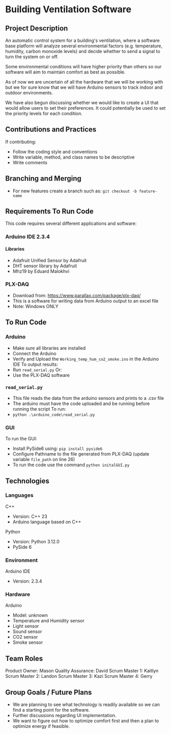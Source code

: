 


# Building Ventilation Software

## Project Description 
An automatic control system for a building's ventilation, where a software base platform will analyze several environmental factors (e.g. temperature, humidity, carbon monoxide levels) and decide whether to send a signal to turn the system on or off.

Some environmental conditions will have higher priority than others so our software will aim to maintain comfort as best as possible.

As of now we are uncertain of all the hardware that we will be working with but we for sure know that we will have Arduino sensors to track indoor and outdoor environments.

We have also begun discussing whether we would like to create a UI that would allow users to set their preferences. It could potentially be used to set the priority levels for each condition.

## Contributions and Practices
If contributing:
- Follow the coding style and conventions
- Write variable, method, and class names to be descriptive
- Write comments

## Branching and Merging
- For new features create a branch such as:
`git checkout -b feature-name`

## Requirements To Run Code
This code requires several different applications and software:

### Arduino IDE 2.3.4
#### Libraries
- Adafruit Unified Sensor by Adafruit
- DHT sensor library by Adafruit
- Mhz19 by Eduard Malokhvi

### PLX-DAQ
  - Download from: https://www.parallax.com/package/plx-daq/
  - This is a software for writing data from Arduino output to an excel file
  - Note: Windows ONLY 

## To Run Code
### Arduino
- Make sure all libraries are installed
- Connect the Arduino
- Verify and Upload the `Working_temp_hum_co2_smoke.ino` in the Arduino IDE
To output results:
- Run `read_serial.py`
Or:
- Use the PLX-DAQ software

### `read_serial.py`
- This file reads the data from the arduino sensors and prints to a .csv file
- The arduino must have the code uploaded and be running before running the script
To run:
- `python .\arduino_code\read_serial.py`

### GUI
To run the GUI:
- Install PySide6 using: `pip install pyside6`
- Configure Pathname to the file generated from PLX-DAQ (update variable `file_path` on line 26)
- To run the code use the command `python initalGUI.py`

## Technologies 
### Languages
C++
- Version: C++ 23
- Arduino language based on C++
  
Python
- Version: Python 3.12.0
- PySide 6

### Environment
Arduino IDE
- Version: 2.3.4

### Hardware
Arduino
- Model: unknown
- Temperature and Humidity sensor
- Light sensor
- Sound sensor
- CO2 sensor
- Smoke sensor

## Team Roles
Product Owner: Mason
Quality Assurance: David 
Scrum Master 1: Kaitlyn
Scrum Master 2: Landon
Scrum Master 3: Kazi
Scrum Master 4: Gerry

## Group Goals / Future Plans
- We are planning to see what technology is readily available so we can find a starting point for the software.
- Further discussions regarding UI implementation.
- We want to figure out how to optimize comfort first and then a plan to optimize energy if feasible.